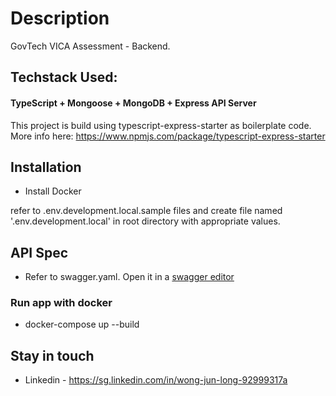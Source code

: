# <b>Description</b> #

GovTech VICA Assessment - Backend.</br>

## <b>Techstack Used:</b>

#### TypeScript + Mongoose + MongoDB + Express API Server
This project is build using typescript-express-starter as boilerplate code. More info here: https://www.npmjs.com/package/typescript-express-starter
## <b>Installation</b>

- Install Docker

refer to .env.development.local.sample files and create file named '.env.development.local' in root directory with appropriate values.

## <b>API Spec</b>
- Refer to swagger.yaml. Open it in a [swagger editor](https://editor.swagger.io/)<br>


### <b>Run app with docker</b>

- docker-compose up --build


## <b>Stay in touch</b>

- Linkedin - https://sg.linkedin.com/in/wong-jun-long-92999317a

